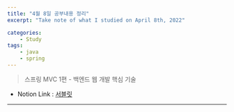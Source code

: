 ```yaml
---
title: "4월 8일 공부내용 정리"
excerpt: "Take note of what I studied on April 8th, 2022"

categories:    
    - Study
tags:
    - java
    - spring
---
```

> 스프링 MVC 1편 - 백엔드 웹 개발 핵심 기술
* Notion Link : [서블릿](https://funny-gourd-490.notion.site/a91fa89fc5e74d719841b2b4bc2bd3ae)
  
---


